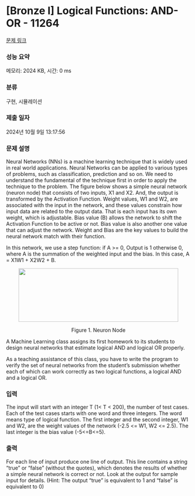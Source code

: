# [Bronze I] Logical Functions: AND-OR - 11264 

[문제 링크](https://www.acmicpc.net/problem/11264) 

### 성능 요약

메모리: 2024 KB, 시간: 0 ms

### 분류

구현, 시뮬레이션

### 제출 일자

2024년 10월 9일 13:17:56

### 문제 설명

<p>Neural Networks (NNs) is a machine learning technique that is widely used in real world applications. Neural Networks can be applied to various types of problems, such as classification, prediction and so on. We need to understand the fundamental of the technique first in order to apply the technique to the problem. The figure below shows a simple neural network (neuron node) that consists of two inputs, X1 and X2. And, the output is transformed by the Activation Function. Weight values, W1 and W2, are associated with the input in the network, and these values constrain how input data are related to the output data. That is each input has its own weight, which is adjustable. Bias value (B) allows the network to shift the Activation Function to be active or not. Bias value is also another one value that can adjust the network. Weight and Bias are the key values to build the neural network match with their function.</p>

<p>In this network, we use a step function: if A >= 0, Output is 1 otherwise 0, where A is the summation of the weighted input and the bias. In this case, A = X1W1 + X2W2 + B. </p>

<p style="text-align: center;"><img alt="" src="https://onlinejudgeimages.s3-ap-northeast-1.amazonaws.com/problem/11264/1.png" style="height:146px; width:436px"></p>

<p style="text-align: center;">Figure 1. Neuron Node</p>

<p>A Machine Learning class assigns its first homework to its students to design neural networks that estimate logical AND and logical OR properly.</p>

<p>As a teaching assistance of this class, you have to write the program to verify the set of neural networks from the student’s submission whether each of which can work correctly as two logical functions, a logical AND and a logical OR.</p>

### 입력 

 <p>The input will start with an integer T (1< T < 200), the number of test cases. Each of the test cases starts with one word and three integers. The word means type of logical function. The first integer and the second integer, W1 and W2, are the weight values of the network (-2.5 <= W1, W2 <= 2.5). The last integer is the bias value (-5<=B<=5).</p>

### 출력 

 <p>For each line of input produce one line of output. This line contains a string “true” or “false” (without the quotes), which denotes the results of whether a simple neural network is correct or not. Look at the output for sample input for details. (Hint: The output “true” is equivalent to 1 and “false” is equivalent to 0)</p>

